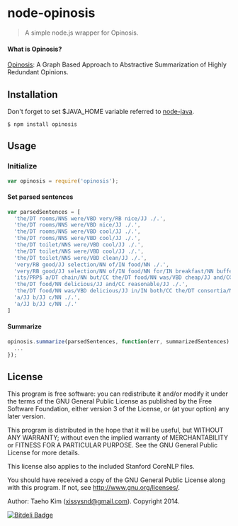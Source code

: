 # node-opinosis
> A simple node.js wrapper for Opinosis.


#### What is Opinosis?
[Opinosis](http://kavita-ganesan.com/opinosis): A Graph Based Approach to Abstractive Summarization of Highly Redundant Opinions.


## Installation

Don't forget to set $JAVA_HOME variable referred to [node-java](https://github.com/nearinfinity/node-java).

    $ npm install opinosis


## Usage

### Initialize
```javascript
var opinosis = require('opinosis');
```

#### Set parsed sentences
```javascript
var parsedSentences = [
  'the/DT rooms/NNS were/VBD very/RB nice/JJ ./.',
  'the/DT rooms/NNS were/VBD nice/JJ ./.',
  'the/DT rooms/NNS were/VBD cool/JJ ./.',
  'the/DT rooms/NNS were/VBD cool/JJ ./.',
  'the/DT toilet/NNS were/VBD cool/JJ ./.',
  'the/DT toilet/NNS were/VBD cool/JJ ./.',
  'the/DT toilet/NNS were/VBD clean/JJ ./.',
  'very/RB good/JJ selection/NN of/IN food/NN ./.',
  'very/RB good/JJ selection/NN of/IN food/NN for/IN breakfast/NN buffet/NN ./.',
  'its/PRP$ a/DT chain/NN but/CC the/DT food/NN was/VBD cheap/JJ and/CC delicious/JJ !/.',
  'the/DT food/NN delicious/JJ and/CC reasonable/JJ ./.',
  'the/DT food/NN was/VBD delicious/JJ in/IN both/CC the/DT consortia/NN and/CC forum/NN restaurants/NNS in/IN the/DT hotel/NN ./.',
  'a/JJ b/JJ c/NN ./.',
  'a/JJ b/JJ c/NN ./.'
]
```

#### Summarize
```javascript
opinosis.summarize(parsedSentences, function(err, summarizedSentences) {
  ...
});
```


## License
This program is free software: you can redistribute it and/or modify
it under the terms of the GNU General Public License as published by
the Free Software Foundation, either version 3 of the License, or
(at your option) any later version.

This program is distributed in the hope that it will be useful,
but WITHOUT ANY WARRANTY; without even the implied warranty of
MERCHANTABILITY or FITNESS FOR A PARTICULAR PURPOSE.  See the
GNU General Public License for more details.

This license also applies to the included Stanford CoreNLP files.

You should have received a copy of the GNU General Public License
along with this program.  If not, see <http://www.gnu.org/licenses/>.

Author: Taeho Kim (xissysnd@gmail.com). Copyright 2014.


[![Bitdeli Badge](https://d2weczhvl823v0.cloudfront.net/xissy/node-opinosis/trend.png)](https://bitdeli.com/free "Bitdeli Badge")

